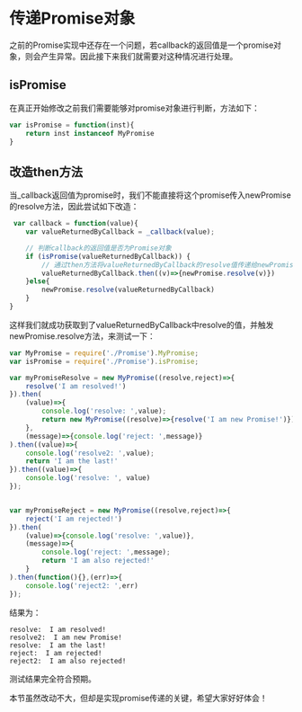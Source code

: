 # 传递Promise对象
之前的Promise实现中还存在一个问题，若callback的返回值是一个promise对象，则会产生异常。因此接下来我们就需要对这种情况进行处理。

## isPromise
在真正开始修改之前我们需要能够对promise对象进行判断，方法如下：
```js
var isPromise = function(inst){
    return inst instanceof MyPromise
}
```

## 改造then方法
当_callback返回值为promise时，我们不能直接将这个promise传入newPromise的resolve方法，因此尝试如下改造：
```js
 var callback = function(value){
    var valueReturnedByCallback = _callback(value);

    // 判断callback的返回值是否为Promise对象
    if (isPromise(valueReturnedByCallback)) {
        // 通过then方法将valueReturnedByCallback的resolve值传递给newPromise，并执行resolve
        valueReturnedByCallback.then((v)=>{newPromise.resolve(v)})
    }else{
        newPromise.resolve(valueReturnedByCallback)
    }
}
```
这样我们就成功获取到了valueReturnedByCallback中resolve的值，并触发newPromise.resolve方法，来测试一下：
```js
var MyPromise = require('./Promise').MyPromise;
var isPromise = require('./Promise').isPromise;

var myPromiseResolve = new MyPromise((resolve,reject)=>{  
	resolve('I am resolved!')
}).then(
	(value)=>{
		console.log('resolve: ',value);
		return new MyPromise((resolve)=>{resolve('I am new Promise!')})
	},
	(message)=>{console.log('reject: ',message)}
).then((value)=>{
	console.log('resolve2: ',value);
	return 'I am the last!'
}).then((value)=>{
	console.log('resolve: ', value)
});


var myPromiseReject = new MyPromise((resolve,reject)=>{  
	reject('I am rejected!')
}).then(
	(value)=>{console.log('resolve: ',value)},
	(message)=>{
		console.log('reject: ',message);
		return 'I am also rejected!'
	}
).then(function(){},(err)=>{
	console.log('reject2: ',err)
});
```
结果为：
```
resolve:  I am resolved!
resolve2:  I am new Promise!
resolve:  I am the last!
reject:  I am rejected!
reject2:  I am also rejected!
```
测试结果完全符合预期。

本节虽然改动不大，但却是实现promise传递的关键，希望大家好好体会！